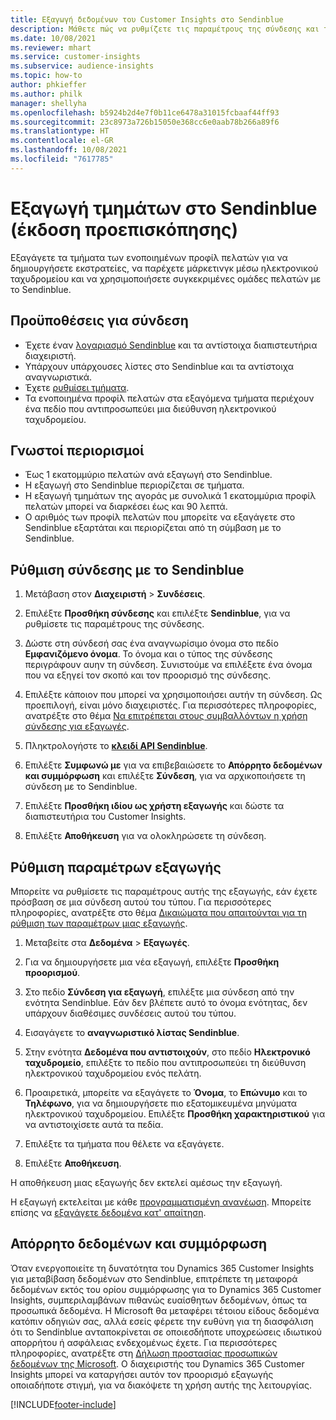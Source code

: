 ```yaml
---
title: Εξαγωγή δεδομένων του Customer Insights στο Sendinblue
description: Μάθετε πώς να ρυθμίζετε τις παραμέτρους της σύνδεσης και της εξαγωγής στο Sendinblue.
ms.date: 10/08/2021
ms.reviewer: mhart
ms.service: customer-insights
ms.subservice: audience-insights
ms.topic: how-to
author: phkieffer
ms.author: philk
manager: shellyha
ms.openlocfilehash: b5924b2d4e7f0b11ce6478a31015fcbaaf44ff93
ms.sourcegitcommit: 23c8973a726b15050e368cc6e0aab78b266a89f6
ms.translationtype: HT
ms.contentlocale: el-GR
ms.lasthandoff: 10/08/2021
ms.locfileid: "7617785"
---
```

# <a name="export-segments-to-sendinblue-preview"></a>Εξαγωγή τμημάτων στο Sendinblue (έκδοση προεπισκόπησης)

Εξαγάγετε τα τμήματα των ενοποιημένων προφίλ πελατών για να δημιουργήσετε εκστρατείες, να παρέχετε μάρκετινγκ μέσω ηλεκτρονικού ταχυδρομείου και να χρησιμοποιήσετε συγκεκριμένες ομάδες πελατών με το Sendinblue.

## <a name="prerequisites-for-connection"></a>Προϋποθέσεις για σύνδεση

-   Έχετε έναν [λογαριασμό Sendinblue](https://www.sendinblue.com/) και τα αντίστοιχα διαπιστευτήρια διαχειριστή.
-   Υπάρχουν υπάρχουσες λίστες στο Sendinblue και τα αντίστοιχα αναγνωριστικά.
-   Έχετε [ρυθμίσει τμήματα](segments.md).
-   Τα ενοποιημένα προφίλ πελατών στα εξαγόμενα τμήματα περιέχουν ένα πεδίο που αντιπροσωπεύει μια διεύθυνση ηλεκτρονικού ταχυδρομείου.

## <a name="known-limitations"></a>Γνωστοί περιορισμοί

- Έως 1 εκατομμύριο πελατών ανά εξαγωγή στο Sendinblue.
- Η εξαγωγή στο Sendinblue περιορίζεται σε τμήματα.
- Η εξαγωγή τμημάτων της αγοράς με συνολικά 1 εκατομμύρια προφίλ πελατών μπορεί να διαρκέσει έως και 90 λεπτά. 
- Ο αριθμός των προφίλ πελατών που μπορείτε να εξαγάγετε στο Sendinblue εξαρτάται και περιορίζεται από τη σύμβαση με το Sendinblue.

## <a name="set-up-connection-to-sendinblue"></a>Ρύθμιση σύνδεσης με το Sendinblue

1. Μετάβαση στον **Διαχειριστή** > **Συνδέσεις**.

1. Επιλέξτε **Προσθήκη σύνδεσης** και επιλέξτε **Sendinblue**, για να ρυθμίσετε τις παραμέτρους της σύνδεσης.

1. Δώστε στη σύνδεσή σας ένα αναγνωρίσιμο όνομα στο πεδίο **Εμφανιζόμενο όνομα**. Το όνομα και ο τύπος της σύνδεσης περιγράφουν αυην τη σύνδεση. Συνιστούμε να επιλέξετε ένα όνομα που να εξηγεί τον σκοπό και τον προορισμό της σύνδεσης.

1. Επιλέξτε κάποιον που μπορεί να χρησιμοποιήσει αυτήν τη σύνδεση. Ως προεπιλογή, είναι μόνο διαχειριστές. Για περισσότερες πληροφορίες, ανατρέξτε στο θέμα [Να επιτρέπεται στους συμβαλλόντων η χρήση σύνδεσης για εξαγωγές](connections.md#allow-contributors-to-use-a-connection-for-exports).

1. Πληκτρολογήστε το **[κλειδί API Sendinblue](https://developers.sendinblue.com/docs/getting-started#:~:text=Get%20your%20API%20key&text=You%20can%20create%20one%20from,your%20settings%20This%20API%20key)**.

1. Επιλέξτε **Συμφωνώ με** για να επιβεβαιώσετε το **Απόρρητο δεδομένων και συμμόρφωση** και επιλέξτε **Σύνδεση**, για να αρχικοποιήσετε τη σύνδεση με το Sendinblue.

1. Επιλέξτε **Προσθήκη ιδίου ως χρήστη εξαγωγής** και δώστε τα διαπιστευτήρια του Customer Insights.

1. Επιλέξτε **Αποθήκευση** για να ολοκληρώσετε τη σύνδεση.

## <a name="configure-an-export"></a>Ρύθμιση παραμέτρων εξαγωγής

Μπορείτε να ρυθμίσετε τις παραμέτρους αυτής της εξαγωγής, εάν έχετε πρόσβαση σε μια σύνδεση αυτού του τύπου. Για περισσότερες πληροφορίες, ανατρέξτε στο θέμα [Δικαιώματα που απαιτούνται για τη ρύθμιση των παραμέτρων μιας εξαγωγής](export-destinations.md#set-up-a-new-export).

1. Μεταβείτε στα **Δεδομένα** > **Εξαγωγές**.

1. Για να δημιουργήσετε μια νέα εξαγωγή, επιλέξτε **Προσθήκη προορισμού**.

1. Στο πεδίο **Σύνδεση για εξαγωγή**, επιλέξτε μια σύνδεση από την ενότητα Sendinblue. Εάν δεν βλέπετε αυτό το όνομα ενότητας, δεν υπάρχουν διαθέσιμες συνδέσεις αυτού του τύπου.

1. Εισαγάγετε το **αναγνωριστικό λίστας Sendinblue**. 

1. Στην ενότητα **Δεδομένα που αντιστοιχούν**, στο πεδίο **Ηλεκτρονικό ταχυδρομείο**, επιλέξτε το πεδίο που αντιπροσωπεύει τη διεύθυνση ηλεκτρονικού ταχυδρομείου ενός πελάτη. 

1. Προαιρετικά, μπορείτε να εξαγάγετε το **Όνομα**, το **Επώνυμο** και το **Τηλέφωνο**, για να δημιουργήσετε πιο εξατομικευμένα μηνύματα ηλεκτρονικού ταχυδρομείου. Επιλέξτε **Προσθήκη χαρακτηριστικού** για να αντιστοιχίσετε αυτά τα πεδία.

1. Επιλέξτε τα τμήματα που θέλετε να εξαγάγετε. 

1. Επιλέξτε **Αποθήκευση**.

Η αποθήκευση μιας εξαγωγής δεν εκτελεί αμέσως την εξαγωγή.

Η εξαγωγή εκτελείται με κάθε [προγραμματισμένη ανανέωση](system.md#schedule-tab). Μπορείτε επίσης να [εξαγάγετε δεδομένα κατ' απαίτηση](export-destinations.md#run-exports-on-demand). 


## <a name="data-privacy-and-compliance"></a>Απόρρητο δεδομένων και συμμόρφωση

Όταν ενεργοποιείτε τη δυνατότητα του Dynamics 365 Customer Insights για μεταβίβαση δεδομένων στο Sendinblue, επιτρέπετε τη μεταφορά δεδομένων εκτός του ορίου συμμόρφωσης για το Dynamics 365 Customer Insights, συμπεριλαμβάνων πιθανώς ευαίσθητων δεδομένων, όπως τα προσωπικά δεδομένα. Η Microsoft θα μεταφέρει τέτοιου είδους δεδομένα κατόπιν οδηγιών σας, αλλά εσείς φέρετε την ευθύνη για τη διασφάλιση ότι το Sendinblue ανταποκρίνεται σε οποιεσδήποτε υποχρεώσεις ιδιωτικού απορρήτου ή ασφάλειας ενδεχομένως έχετε. Για περισσότερες πληροφορίες, ανατρέξτε στη [Δήλωση προστασίας προσωπικών δεδομένων της Microsoft](https://go.microsoft.com/fwlink/?linkid=396732).
Ο διαχειριστής του Dynamics 365 Customer Insights μπορεί να καταργήσει αυτόν τον προορισμό εξαγωγής οποιαδήποτε στιγμή, για να διακόψετε τη χρήση αυτής της λειτουργίας.


[!INCLUDE[footer-include](../includes/footer-banner.md)]
